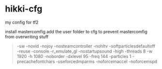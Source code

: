 # hikki-cfg
my config for tf2

install mastercomfig add the user folder to cfg to prevent mastercomfig from overwriting stuff


>-sw -novid -nojoy -nosteamcontroller -nohltv -softparticlesdefaultoff -reuse -console -r_emulate_gl -nostartupsound -high -threads 8 -w 1920 -h 1080 -noborder -dxlevel 95 -freq 144 -particles 1 -precachefontchars -useforcedmparms -noforcemaccel -noforcemspd
